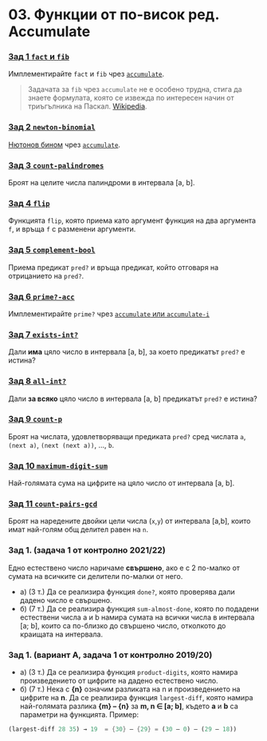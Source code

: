 # 03. Функции от по-висок ред. Accumulate

### [Зад 1 `fact` и `fib`][fib-fact]
Имплементирайте `fact` и `fib` чрез [`accumulate`][common].

> Задачата за `fib` чрез `accumulate` не е особено трудна, стига да знаете формулата,
която се извежда по интересен начин от триъгълника на Паскал.
[Wikipedia](https://en.wikipedia.org/wiki/Fibonacci_number#Mathematics).

### [Зад 2 `newton-binomial`][newton-binomial]
[Нютонов бином][newton-wiki] чрез [`accumulate`][common].

### [Зад 3 `count-palindromes`][count-palindromes]
Броят на целите числа палиндроми в интервала [a, b].

### [Зад 4 `flip`][flip]
Функцията `flip`, която приема като аргумент функция на два аргумента `f`, и връща `f` с разменени аргументи.

### [Зад 5 `complement-bool`][complement-bool]
Приема предикат `pred?` и връща предикат, който отговаря на отрицанието на `pred?`.

### [Зад 6 `prime?-acc`][prime?-acc]
Имплементирайте `prime?` чрез [`accumulate` или `accumulate-i`][common]

### [Зад 7 `exists-int?`][exists-int?]
Дали **има** цяло число в интервала [a, b], за което предикатът `pred?` е истина?

### [Зад 8 `all-int?`][all-int?]
Дали **за всяко** цяло число в интервала [a, b] предикатът `pred?` е истина?

### [Зад 9 `count-p`][count-p]
Броят на числата, удовлетворяващи предиката `pred?` сред числата `a`, `(next a)`, `(next (next a))`, ..., `b`.

### [Зад 10 `maximum-digit-sum`][maximum-digit-sum]
Най-голямата сума на цифрите на цяло число от интервала [a, b].

### [Зад 11 `count-pairs-gcd`][count-pairs-gcd]
Броят на наредените двойки цели числа (`x`,`y`) от интервала [a,b], които имат най-голям общ делител равен на `n`.


### Зад 1. (задача 1 от контролно 2021/22)
Едно естествено число наричаме **свършено**, ако е с 2 по-малко от сумата на всичките си делители по-малки от него.
- а) (3 т.) Да се реализира функция `done?`, която проверява дали дадено число е свършено.
- б) (7 т.) Да се реализира функция `sum-almost-done`, която по подадени естествени числа a и b намира сумата на всички числа в интервала [a; b], които са по-близко до свършено число, отколкото до краищата на интервала.

### Зад 1. (вариант А, задача 1 от контролно 2019/20)
- а) (3 т.) Да се реализира функция `product-digits`, която намира произведението от цифрите на дадено естествено число.
- б) (7 т.) Нека с **{n}** означим разликата на n и произведението на цифрите на **n**. Да се реализира функция `largest-diff`, която намира най-голямата разлика **{m} – {n}** за **m, n ∈ [a; b]**, където **a** и **b** са параметри на функцията.
Пример:
```scheme
(largest-diff 28 35) → 19  = {30} – {29} = (30 – 0) – (29 – 18))
```



[newton-wiki]: https://en.wikipedia.org/wiki/Binomial_theorem

[common]: ./common.03.rkt
[fib-fact]: ./01.fib-fact.rkt
[newton-binomial]: ./02.newton-binomial.rkt
[count-palindromes]: ./03.count-palindromes.rkt
[flip]: ./04.flip.rkt
[complement-bool]: ./05.complement-bool.rkt
[prime?-acc]: ./06.prime-acc.rkt
[exists-int?]: ./07.exists-int.rkt
[all-int?]: ./08.all-int.rkt
[count-p]: ./09.count-p.rkt
[maximum-digit-sum]: ./10.maximum-digit-sum.rkt
[count-pairs-gcd]: ./11.count-pairs-gcd.rkt
